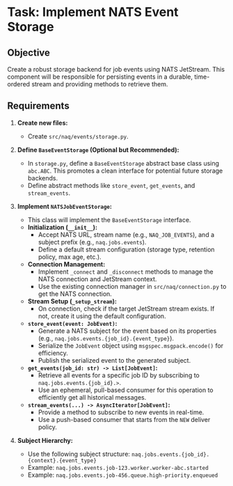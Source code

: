 # Task: Implement NATS Event Storage

## Objective

Create a robust storage backend for job events using NATS JetStream. This component will be responsible for persisting events in a durable, time-ordered stream and providing methods to retrieve them.

## Requirements

1.  **Create new files:**
    *   Create `src/naq/events/storage.py`.

2.  **Define `BaseEventStorage` (Optional but Recommended):**
    *   In `storage.py`, define a `BaseEventStorage` abstract base class using `abc.ABC`. This promotes a clean interface for potential future storage backends.
    *   Define abstract methods like `store_event`, `get_events`, and `stream_events`.

3.  **Implement `NATSJobEventStorage`:**
    *   This class will implement the `BaseEventStorage` interface.
    *   **Initialization (`__init__`):**
        *   Accept NATS URL, stream name (e.g., `NAQ_JOB_EVENTS`), and a subject prefix (e.g., `naq.jobs.events`).
        *   Define a default stream configuration (storage type, retention policy, max age, etc.).
    *   **Connection Management:**
        *   Implement `_connect` and `_disconnect` methods to manage the NATS connection and JetStream context.
        *   Use the existing connection manager in `src/naq/connection.py` to get the NATS connection.
    *   **Stream Setup (`_setup_stream`):**
        *   On connection, check if the target JetStream stream exists. If not, create it using the default configuration.
    *   **`store_event(event: JobEvent)`:**
        *   Generate a NATS subject for the event based on its properties (e.g., `naq.jobs.events.{job_id}.{event_type}`).
        *   Serialize the `JobEvent` object using `msgspec.msgpack.encode()` for efficiency.
        *   Publish the serialized event to the generated subject.
    *   **`get_events(job_id: str) -> List[JobEvent]`:**
        *   Retrieve all events for a specific job ID by subscribing to `naq.jobs.events.{job_id}.>`.
        *   Use an ephemeral, pull-based consumer for this operation to efficiently get all historical messages.
    *   **`stream_events(...) -> AsyncIterator[JobEvent]`:**
        *   Provide a method to subscribe to new events in real-time.
        *   Use a push-based consumer that starts from the `NEW` deliver policy.

4.  **Subject Hierarchy:**
    *   Use the following subject structure: `naq.jobs.events.{job_id}.{context}.{event_type}`
    *   Example: `naq.jobs.events.job-123.worker.worker-abc.started`
    *   Example: `naq.jobs.events.job-456.queue.high-priority.enqueued`
